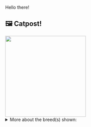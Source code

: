 Hello there!



## 🖼️ Catpost!

<sub>
    <img src="https://cdn2.thecatapi.com/images/xnsqonbjW.jpg" height="256">
</sub>


<details>
<summary>More about the breed(s) shown:</summary>

Breed: American Curl

Description: Distinguished by truly unique ears that curl back in a graceful arc, offering an alert, perky, happily surprised expression, they cause people to break out into a big smile when viewing their first Curl. Curls are very people-oriented, faithful, affectionate soulmates, adjusting remarkably fast to other pets, children, and new situations.

Links:
<ul>
  <li>CFA http://cfa.org/Breeds/BreedsAB/AmericanCurl.aspx</li>
  <li>Wikipedia https://en.wikipedia.org/wiki/American_Curl</li>
</ul> 

</details>
